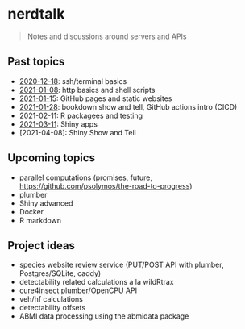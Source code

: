 # nerdtalk
> Notes and discussions around servers and APIs

## Past topics

- [2020-12-18](2020-12-18-cli-basics.md): ssh/terminal basics
- [2021-01-08](2021-01-08-http-basics-and-shell-scripts.md): http basics and shell scripts
- [2021-01-15](2021-01-15-github-pages.md): GitHub pages and static websites
- [2021-01-28](2021-01-28-gh-actions.md): bookdown show and tell, GitHub actions intro (CICD)
- 2021-02-11: R packagees and testing
- [2021-03-11](2021-03-11-shiny.md): Shiny apps
- [2021-04-08]: Shiny Show and Tell

## Upcoming topics

- parallel computations (promises, future, https://github.com/psolymos/the-road-to-progress)
- plumber
- Shiny advanced
- Docker
- R markdown

## Project ideas

- species website review service (PUT/POST API with plumber, Postgres/SQLite, caddy)
- detectability related calculations a la wildRtrax
- cure4insect plumber/OpenCPU API
- veh/hf calculations
- detectability offsets
- ABMI data processing using the abmidata package
